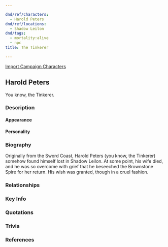 ```yaml
---

dnd/ref/characters:
  - Harold Peters
dnd/ref/locations:
  - Shadow Leilon
dnd/tags:
  - mortality:alive
  - npc
title: The Tinkerer

---
```


[Import Campaign Characters](/dnd/characters/)

## Harold Peters

You know, the Tinkerer.

### Description

#### Appearance

#### Personality

### Biography

Originally from the Sword Coast, Harold Peters (you know, the Tinkerer) somehow found himself lost in Shadow Leilon. At some point, his wife died, and he was so overcome with grief that he beseeched the Brownstone Spire for her return. His wish was granted, though in a cruel fashion.

### Relationships

### Key Info

### Quotations

### Trivia

### References
